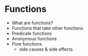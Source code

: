 #  Functions

* What are functions?
* Functions that take other functions
* Predicate functions
* Anonymous functions
* Pure functions 
  - side causes & side effects
